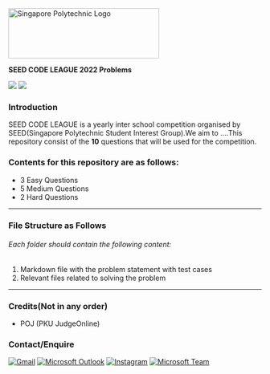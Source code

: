 
<img src="https://user-images.githubusercontent.com/59607914/146635304-6bc8040c-758b-4720-ba57-176c854ef4bb.png" alt="Singapore Polytechnic Logo" width="300" height="100">

**SEED CODE LEAGUE 2022 Problems** 

![](https://img.shields.io/github/issues/ZeInhumane/SeedCL2022.svg)
![](https://img.shields.io/github/issues-pr/ZeInhumane/SeedCL2022.svg)
### Introduction

SEED CODE LEAGUE is a yearly inter school competition organised by SEED(Singapore Polytechnic Student Interest Group).We aim to ....This repository consist of the **10** questions that will be used for the competition.

### Contents for this repository are as follows:

- 3 Easy Questions 
- 5 Medium Questions
- 2 Hard Questions

------------

### File Structure as Follows
###### Each folder should contain the following content:
1.  Markdown file with the problem statement with test cases
2.  Relevant files related to solving the problem

------------

### Credits(Not in any order)
- POJ (PKU JudgeOnline)

### Contact/Enquire

[![Gmail](https://img.shields.io/badge/Gmail-D14836?style=fflat-square&logo=gmail&logoColor=white)](mailto:xxx)
[![Microsoft Outlook](https://img.shields.io/badge/Microsoft_Outlook-0078D4?style=fflat-square&logo=microsoft-outlook&logoColor=white)](mailto:xxx)
[![Instagram](https://img.shields.io/badge/Name-E4405F?style=fflat-square&logo=instagram&logoColor=white)](https://instagram.com/xxx)
[![Microsoft Team](https://img.shields.io/badge/Microsoft_Teams-6264A7?style=fflat-square&logo=microsoft-teams&logoColor=white)](https://teams.microsoft.com/l/chat/0/0?users=xxx)

